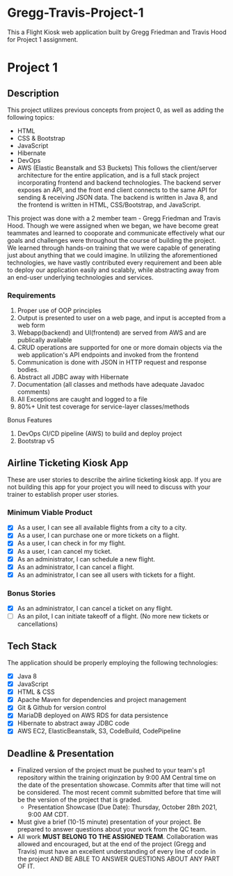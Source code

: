 # Gregg-Travis-Project-1
This a Flight Kiosk web application built by Gregg Friedman and Travis Hood for Project 1 assignment.
# Project 1

## Description

This project utilizes previous concepts from project 0, as well as adding the following topics:
 - HTML
 - CSS & Bootstrap
 - JavaScript
 - Hibernate
 - DevOps
 - AWS (Elastic  Beanstalk and S3 Buckets)
This follows the client/server architecture for the entire application, and is a full stack project incorporating frontend and backend technologies. 
The backend server exposes an API, and the front end client connects to the same API for sending & receiving JSON data.
The backend is written in Java 8, and the frontend is written in HTML, CSS/Bootstrap, and JavaScript. 

This project was done with a 2 member team - Gregg Friedman and Travis Hood. Though we were assigned when we began, we have become great teammates and learned to cooporate and communicate effectively what our goals and challenges were throughout the course of building the project. We learned through hands-on training that we were capable of generating just about anything that we could imagine. In utilizing the aforementioned technologies, we have vastly contributed every requirement and been able to deploy our application easily and scalably, while abstracting away from an end-user underlying technologies and services.

### Requirements
1. Proper use of OOP principles
2. Output is presented to user on a web page, and input is accepted from a web form
3. Webapp(backend) and UI(frontend) are served from AWS and are publically available
4. CRUD operations are supported for one or more domain objects via the web application's API endpoints and invoked from the frontend
5. Communication is done with JSON in HTTP request and response bodies.
6. Abstract all JDBC away with Hibernate
7. Documentation (all classes and methods have adequate Javadoc comments)
8. All Exceptions are caught and logged to a file
9. 80%+ Unit test coverage for service-layer classes/methods

 Bonus Features
1. DevOps CI/CD pipeline (AWS) to build and deploy project
2. Bootstrap v5


## Airline Ticketing Kiosk App
These are user stories to describe the airline ticketing kiosk app. If you are not building this app for your project you will need to discuss with your trainer to establish proper user stories.

### Minimum Viable Product
- [x] As a user, I can see all available flights from a city to a city.		
- [x] As a user, I can purchase one or more tickets on a flight.		
- [x] As a user, I can check in for my flight.				
- [x] As a user, I can cancel my ticket. 				
- [x] As an administrator, I can schedule a new flight.			
- [x] As an administrator, I can cancel a flight.			
- [x] As an administrator, I can see all users with tickets for a flight.

### Bonus Stories
- [x] As an administrator, I can cancel a ticket on any flight.
- [ ] As an pilot, I can initiate takeoff of a flight. (No more new tickets or cancellations)

## Tech Stack
The application should be properly employing the following technologies:
 - [x] Java 8
 - [x] JavaScript
 - [x] HTML & CSS
 - [x] Apache Maven for dependencies and project management
 - [x] Git & Github for version control
 - [x] MariaDB deployed on AWS RDS for data persistence
 - [x] Hibernate to abstract away JDBC code
 - [x] AWS EC2, ElasticBeanstalk, S3, CodeBuild, CodePipeline

## Deadline & Presentation
 - Finalized version of the project must be pushed to your team's p1 repository within the training originzation by 9:00 AM Central time on the date of the presentation showcase. Commits after that time will not be considered. The most recent commit submitted before that time will be the version of the project that is graded.
   - Presentation Showcase (Due Date): Thursday, October 28th 2021, 9:00 AM CDT.
 - Must give a brief (10-15 minute) presentation of your project. Be prepared to answer questions about your work from the QC team.
 - All work **MUST BELONG TO THE ASSIGNED TEAM**. Collaboration was allowed and encouraged, but at the end of the project (Gregg and Travis) must have an excellent understanding of every line of code in the project AND BE ABLE TO ANSWER QUESTIONS ABOUT ANY PART OF IT.
